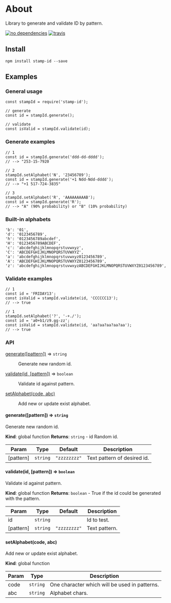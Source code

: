 ﻿# About

Library to generate and validate ID by pattern.

[![no dependencies](https://img.shields.io/badge/dependencies-none-green.svg)]()
[![travis](https://travis-ci.org/dimacpp/stamp-id.svg?branch=master)]()

## Install

`npm install stamp-id --save`

## Examples

### General usage

    const stampId = require('stamp-id');

    // generate
    const id = stampId.generate();

    // validate
    const isValid = stampId.validate(id);


### Generate examples

    // 1
    const id = stampId.generate('ddd-dd-dddd');
    // --> "253-15-7920

    // 2
    stampId.setAlphabet('N', '23456789');
    const id = stampId.generate('+1 Ndd-Ndd-dddd');
    // --> "+1 517-724-3835"

    // 3
    stampId.setAlphabet('R', 'AAAAAAAAAB');
    const id = stampId.generate('R');
    // --> "A" (90% probability) or "B" (10% probability)


### Built-in alphabets

    'b': '01',
    'd': '0123456789',
    'h': '0123456789abcdef',
    'H': '0123456789ABCDEF',
    'c': 'abcdefghijklmnopqrstuvwxyz',
    'C': 'ABCDEFGHIJKLMNOPQRSTUVWXYZ',
    'a': 'abcdefghijklmnopqrstuvwxyz0123456789',
    'A': 'ABCDEFGHIJKLMNOPQRSTUVWXYZ0123456789',
    'z': 'abcdefghijklmnopqrstuvwxyzABCDEFGHIJKLMNOPQRSTUVWXYZ0123456789',

### Validate examples

    // 1
    const id = 'FRIDAY13';
    const isValid = stampId.validate(id, 'CCCCCC13');
    // --> true

    // 1
    stampId.setAlphabet('?', '-+./');
    const id = 'a0+b1/z9.gg-zz';
    const isValid = stampId.validate(id, 'aa?aa?aa?aa?aa');
    // --> true

### API

<dl>
<dt><a href="#generate">generate([pattern])</a> ⇒ <code>string</code></dt>
<dd><p>Generate new random id.</p>
</dd>
<dt><a href="#validate">validate(id, [pattern])</a> ⇒ <code>boolean</code></dt>
<dd><p>Validate id against pattern.</p>
</dd>
<dt><a href="#setAlphabet">setAlphabet(code, abc)</a></dt>
<dd><p>Add new or update exist alphabet.</p>
</dd>
</dl>

<a name="generate"></a>

#### generate([pattern]) ⇒ <code>string</code>
Generate new random id.

**Kind**: global function
**Returns**: <code>string</code> - id Random id.

| Param | Type | Default | Description |
| --- | --- | --- | --- |
| [pattern] | <code>string</code> | <code>&quot;zzzzzzzz&quot;</code> | Text pattern of desired id. |

<a name="validate"></a>

#### validate(id, [pattern]) ⇒ <code>boolean</code>
Validate id against pattern.

**Kind**: global function
**Returns**: <code>boolean</code> - True if the id could be generated with the pattern.

| Param | Type | Default | Description |
| --- | --- | --- | --- |
| id | <code>string</code> |  | Id to test. |
| [pattern] | <code>string</code> | <code>&quot;zzzzzzzz&quot;</code> | Text pattern. |

<a name="setAlphabet"></a>

#### setAlphabet(code, abc)
Add new or update exist alphabet.

**Kind**: global function

| Param | Type | Description |
| --- | --- | --- |
| code | <code>string</code> | One character which will be used in patterns. |
| abc | <code>string</code> | Alphabet chars. |

